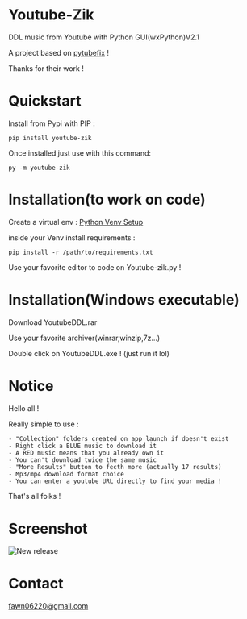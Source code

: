 # Youtube-Zik
DDL music from Youtube with Python GUI(wxPython)V2.1

A project based on [pytubefix](https://github.com/JuanBindez/pytubefix) !

Thanks for their work !

# Quickstart

Install from Pypi with PIP :


	pip install youtube-zik
	
	
Once installed just use with this command:


	py -m youtube-zik


# Installation(to work on code)
Create a virtual env : [Python Venv Setup](https://mothergeo-py.readthedocs.io/en/latest/development/how-to/venv-win.html)

inside your Venv install requirements :


	pip install -r /path/to/requirements.txt


Use your favorite editor to code on Youtube-zik.py !
	
# Installation(Windows executable)
Download YoutubeDDL.rar

Use your favorite archiver(winrar,winzip,7z...)

Double click on YoutubeDDL.exe ! (just run it lol)

# Notice
Hello all !

Really simple to use :

	- "Collection" folders created on app launch if doesn't exist
	- Right click a BLUE music to download it
	- A RED music means that you already own it
	- You can't download twice the same music
	- "More Results" button to fecth more (actually 17 results)
	- Mp3/mp4 download format choice
	- You can enter a youtube URL directly to find your media !
	
That's all folks !

# Screenshot
![New release](http://ninjaaior.free.fr/Ytzik.png "Youtube-Zik DDL V2.2")

# Contact
fawn06220@gmail.com
